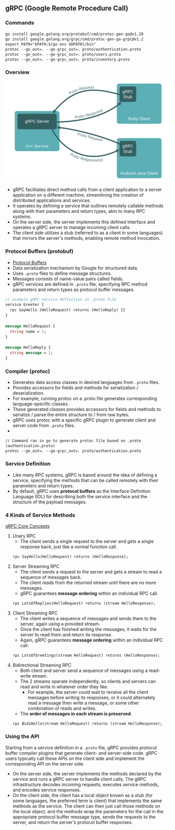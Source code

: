 ## gRPC (Google Remote Procedure Call)

### Commands

```
go install google.golang.org/protobuf/cmd/protoc-gen-go@v1.28
go install google.golang.org/grpc/cmd/protoc-gen-go-grpc@v1.2
export PATH="$PATH:$(go env GOPATH)/bin"
protoc --go_out=. --go-grpc_out=. proto/authentication.proto
protoc --go_out=. --go-grpc_out=. proto/users.proto
protoc --go_out=. --go-grpc_out=. proto/inventory.proto
```

### Overview

<img src="./diagrams/gRPC-overview.svg" style="background-color:white; padding: 10px;" />

- gRPC facilitates direct method calls from a client application to a server application on a different machine, streamlining the creation of distributed applications and services.
- It operates by defining a service that outlines remotely callable methods along with their parameters and return types, akin to many RPC systems.
- On the server side, the server implements this defined interface and operates a gRPC server to manage incoming client calls.
- The client side utilizes a stub (referred to as a client in some languages) that mirrors the server's methods, enabling remote method invocation.

### Protocol Buffers (protobuf)

- [Protocol Buffers](https://protobuf.dev/overview/)
- Data serialization mechanism by Google for structured data.
- Uses `.proto` files to define message structures.
- Messages consists of name-value pairs called fields.
- gRPC services are defined in `.proto` file, specifying RPC method parameters and return types as protocol buffer messages.

```proto
// example gRPC service definition in .proto file
service Greeter {
  rpc SayHello (HelloRequest) returns (HelloReply) {}
}

message HelloRequest {
  string name = 1;
}

message HelloReply {
  string message = 1;
}
```

### Compiler (protoc)

- Generates data access classes in desired languages from `.proto` files.
- Provides accessors for fields and methods for serialization / deserialization.
- For example, running protoc on a .proto file generates corresponding language-specific classes.
- These generated classes provides accessors for fields and methods to serialize / parse the entire structure to / from raw bytes.
- gRPC uses protoc with a specific gRPC plugin to generate client and server code from `.proto` files.
-

```
// Command ran in go to generate protoc file based on .proto (authentication.proto)
protoc --go_out=. --go-grpc_out=. proto/authentication.proto
```

### Service Definition

- Like many RPC systems, gRPC is based around the idea of defining a service, specifying the methods that can be called remotely with their parameters and return types.
- By default, gRPC uses **protocol buffers** as the Interface Definition Language (IDL) for describing both the service interface and the structure of the payload messages.

### 4 Kinds of Service Methods

[gRPC Core Concepts](https://grpc.io/docs/what-is-grpc/core-concepts/)

1. Unary RPC
   - The client sends a single request to the server and gets a single response back, just like a normal function call.
   ```proto
   rpc SayHello(HelloRequest) returns (HelloResponse);
   ```
2. Server Streaming RPC
   - The client sends a request to the server and gets a stream to read a sequence of messages back.
   - The client reads from the returned stream until there are no more messages.
   - gRPC guarantees **message ordering** within an individual RPC call.
   ```proto
   rpc LotsOfReplies(HelloRequest) returns (stream HelloResponse);
   ```
3. Client Streaming RPC
   - The client writes a sequence of messages and sends them to the server, again using a provided stream.
   - Once the client has finished writing the messages, it waits for the server to read them and return its response.
   - Again, gRPC guarantees **message ordering** within an individual RPC call.
   ```proto
   rpc LotsOfGreetings(stream HelloRequest) returns (HelloResponse);
   ```
4. Bidirectional Streaming RPC
   - Both client and server send a sequence of messages using a read-write stream.
   - The 2 streams operate independently, so clients and servers can read and write in whatever order they like.
     - For example, the server could wait to receive all the client messages before writing its responses, or it could alternately read a message then write a message, or some other combination of reads and writes.
   - The **order of messages in each stream is preserved**.
   ```proto
   rpc BidiHello(stream HelloRequest) returns (stream HelloResponse);
   ```

### Using the API

Starting from a service definition in a `.proto` file, gRPC provides protocol buffer compiler plugins that generate client- and server-side code. gRPC users typically call these APIs on the client side and implement the corresponding API on the server side.

- On the server side, the server implements the methods declared by the service and runs a gRPC server to handle client calls. The gRPC infrastructure decodes incoming requests, executes service methods, and encodes service responses.
- On the client side, the client has a local object known as a _stub_ (for some languages, the preferred term is client) that implements the same methods as the service. The client can then just call those methods on the local object, and the methods wrap the parameters for the call in the appropriate protocol buffer message type, sends the requests to the server, and return the server's protocol buffer responses.
